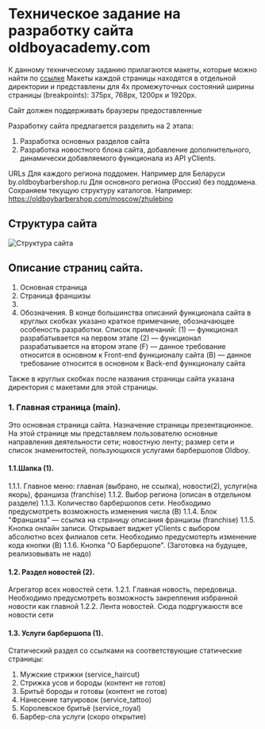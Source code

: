 # Техническое задание на разработку сайта oldboyacademy.com

К данному техническому заданию прилагаются макеты, которые можно найти по [ссылке](https://cloud.mail.ru/public/9nj5/XosrVKnTL)
Макеты каждой страницы находятся в отдельной директории и представлены для 4х промежуточных состояний ширины страницы (breakpoints): 375px, 768px, 1200px и 1920px.

Сайт должен поддерживать браузеры предоставленные

Разработку сайта предлагается разделить на 2 этапа:
1. Разработка основных разделов сайта
2. Разработка новостного блока сайта, добавление дополнительного, динамически добавляемого функционала из API yClients.

URLs
Для каждого региона поддомен. Например для Беларуси by.oldboybarbershop.ru
Для основного региона (Россия) без поддомена. Сохраняем текущую структуру каталогов. Например: https://oldboybarbershop.com/moscow/zhulebino

## Структура сайта
![Структура сайта](/img/structure.png)

## Описание страниц сайта.
1. Основная страница
2. Страница франшизы
3. 
0. Обозначения.
В конце большинства описаний функционала сайта в круглых скобках указано краткое примечание, обозначающее особеность разработки.
Список примечаний:
(1) — функционал разрабатывается на первом этапе
(2) — функционал разрабатывается на втором этапе
(F) — данное требование относится в основном к Front-end функционалу сайта
(B) — данное требование относится в основном к Back-end функционалу сайта

Также в круглых скобках после названия страницы сайта указана директория с макетами для этой страницы.

### 1. Главная страница (main).
Это основная страница сайта. Назначение страницы презентационное. На этой странице мы представляем пользователю основные направления деятельности сети; новостную ленту; размер сети и список знаменитостей, пользующихся услугами барбершопов Oldboy.

#### 1.1.Шапка (1).
1.1.1. Главное меню: главная (выбрано, не ссылка), новости(2), услуги(на якорь), франшиза (franchise)
1.1.2. Выбор региона (описан в отдельном разделе)
1.1.3. Количество барбершопов сети. Необходимо предусмотреть возможность изменения числа (B)
1.1.4. Блок "Франшиза" — ссылка на страницу описания франшизы (franchise)
1.1.5. Кнопка онлайн записи. Открывает виджет yClients с выбором абсолютно всех филиалов сети. Необходимо предусмотерть изменение кода кнопки (B)
1.1.6. Кнопка "О Барбершопе". (Заготовка на будущее, реализовывать не надо)

#### 1.2. Раздел новостей (2).
Агрегатор всех новостей сети.
1.2.1. Главная новость, передовица. Необходимо предусмотреть возможность закрепления избранной новости как главной
1.2.2. Лента новостей. Сюда подргужаюстя все новости сети

#### 1.3. Услуги барбершопа (1).
Статический раздел со ссылками на соответствующие статические страницы: 
1. Мужские стрижки (service_haircut)
2. Стрижка усов и бороды (контент не готов)
3. Бритьё бороды и готовы (контент не готов)
4. Нанесение татуировок (service_tattoo)
5. Королевское бритьё (service_royal)
6. Барбер-спа услуги (скоро открытие)